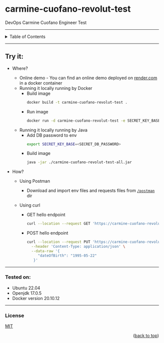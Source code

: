 <a name="readme-top"></a>

# carmine-cuofano-revolut-test

DevOps Carmine Cuofano Engineer Test


---

<details>
  <summary>Table of Contents</summary>
  <ol>
    <li>
      <a href="#about-the-project">About The Project</a>
      <ul>
        <li><a href="#built-with">Built With</a></li>
      </ul>
    </li>
    <li>
      <a href="#try-it">Try it</a>
      <ul>
        <li>Where?</li>
        <li>How?</li>
      </ul>
    </li>
    <li><a href="#tested-on">Tested on</a></li>
    <li><a href="#license">License</a></li>
  </ol>
</details>

---

## Try it:

- Where?

    - Online demo - You can find an online demo deployed on [render.com](https://render.com/) in a docker container
    - Running it locally running by Docker
        - Build image
          ``` bash
          docker build -t carmine-cuofano-revolut-test .
          ```
        - Run image
          ``` bash
          docker run -d carmine-cuofano-revolut-test -e SECRET_KEY_BASE=<SECRET_DB_PASSWORD>
          ```
    - Running it locally running by Java
        - Add DB password to env
          ``` bash
          export SECRET_KEY_BASE=<SECRET_DB_PASSWORD>
          ```
        - Build image
          ``` bash
          java -jar ./carmine-cuofano-revolut-test-all.jar
          ```

- How?

    - Using Postman
        - Download and import env files and requests files
          from [`/postman`](https://github.com/Giancarmine/carmine-cuofano-revolut-test/tree/main/postman) dir

    - Using curl
        - GET hello endpoint
          ``` bash
          curl --location --request GET 'https://carmine-cuofano-revolut-test.onrender.com/hello/carmine'
          ```
        - POST hello endpoint

          ``` bash
          curl --location --request PUT 'https://carmine-cuofano-revolut-test.onrender.com/hello/carmine' \
            --header 'Content-Type: application/json' \
            --data-raw '{
               "dateOfBirth": "1995-05-22"
             }'
          ```

---

<!-- Tested on -->

### Tested on:

- Ubuntu 22.04
- Openjdk 17.0.5
- Docker version 20.10.12

---

<!-- License -->

### License

[MIT](https://choosealicense.com/licenses/mit/)

<p align="right">(<a href="#readme-top">back to top</a>)</p>